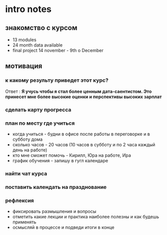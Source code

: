 # intro notes

## знакомство с курсом

* 13 modules
* 24 month data available
* final project 14 november - 9th o December

## мотивация

### к какому результу приведет этот курс?

Ответ : **Я учусь чтобы я стал более ценным дата-саентистом. Это принесет мне более высокие оценки и перспективы высоких зарплат**

### сделать карту прогресса

### план по месту где учиться

* когда учиться - будни в офисе после работы в переговорке и в субботу дома
* сколько часов - 20 часов (10 часов в субботу и по 2 часа каждый день на работе)
* кто мне сможет помочь - Кирилл, Юра на работе, Ира
* график обучения - запишу в гугл календаре

### найти чат курса

### поставить календать на празднование

### рефлексия

* фиксировать размышления и вопросы
* отметить какие лекции и практика наиболее полезны и как будешь применять
* осмысляй в процессе и подведи итоги в конце
